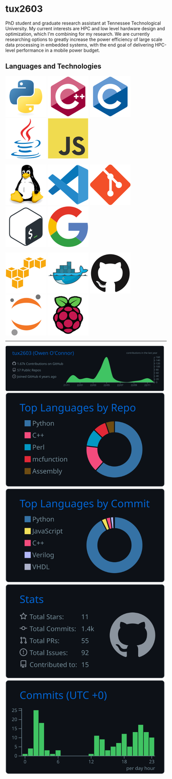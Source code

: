 # tux2603

PhD student and graduate research assistant at Tennessee Technological University. My current interests are HPC and low level hardware design and optimization, which I'm combining for my research. We are currently researching options to greatly increase the power efficiency of large scale data processing in embedded systems, with the end goal of delivering HPC-level performance in a mobile power budget.

## Languages and Technologies

![python icon] ![cplusplus icon] ![c icon] ![java icon] ![js icon]

![linux icon] ![vscode icon] ![git icon] ![bash icon] ![google icon]

![aws icon] ![docker icon] ![github icon] ![jupyter icon] ![rpi icon]


-----------------------------------

![](profile-summary-card-output/github_dark/0-profile-details.svg)
![](https://raw.githubusercontent.com/tux2603/tux2603/master/profile-summary-card-output/github_dark/1-repos-per-language.svg) ![](https://raw.githubusercontent.com/tux2603/tux2603/master/profile-summary-card-output/github_dark/2-most-commit-language.svg)
![](https://raw.githubusercontent.com/tux2603/tux2603/master/profile-summary-card-output/github_dark/3-stats.svg) ![](https://raw.githubusercontent.com/tux2603/tux2603/master/profile-summary-card-output/github_dark/4-productive-time.svg)

[python icon]: https://raw.githubusercontent.com/tux2603/tux2603/master/icons/python-original.svg "python"
[cplusplus icon]: https://raw.githubusercontent.com/tux2603/tux2603/master/icons/cplusplus-original.svg "c++"
[c icon]: https://raw.githubusercontent.com/tux2603/tux2603/master/icons/c-original.svg "c"
[java icon]: https://raw.githubusercontent.com/tux2603/tux2603/master/icons/java-original.svg "java"
[js icon]: https://raw.githubusercontent.com/tux2603/tux2603/master/icons/javascript-original.svg "javascript"
[linux icon]: https://raw.githubusercontent.com/tux2603/tux2603/master/icons/linux-original.svg "linux"
[vscode icon]: https://raw.githubusercontent.com/tux2603/tux2603/master/icons/vscode-original.svg "vscode"
[git icon]: https://raw.githubusercontent.com/tux2603/tux2603/master/icons/git-original.svg "git"
[bash icon]: https://raw.githubusercontent.com/tux2603/tux2603/master/icons/bash-original.svg "bash"
[google icon]: https://raw.githubusercontent.com/tux2603/tux2603/master/icons/google-original.svg "google"
[aws icon]: https://raw.githubusercontent.com/tux2603/tux2603/master/icons/amazonwebservices-original.svg "aws"
[docker icon]: https://raw.githubusercontent.com/tux2603/tux2603/master/icons/docker-original.svg "docker"
[github icon]: https://raw.githubusercontent.com/tux2603/tux2603/master/icons/github-original.svg "github"
[jupyter icon]: https://raw.githubusercontent.com/tux2603/tux2603/master/icons/jupyter-original.svg "jupyter"
[rpi icon]: https://raw.githubusercontent.com/tux2603/tux2603/master/icons/raspberrypi-original.svg "raspberry pi"
